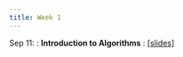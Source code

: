 ```yaml
---
title: Week 1
---
```


Sep 11:
: **Introduction to Algorithms**
  :  \[[slides](../pdf/slides/0-overview.pdf)\]

  

